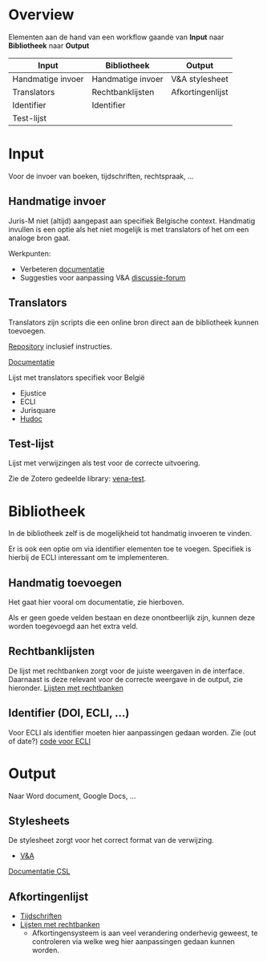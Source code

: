 # Overview

Elementen aan de hand van een workflow gaande van **Input** naar **Bibliotheek** naar **Output**

| Input               | Bibliotheek               | Output           |
|---------------------|---------------------------|------------------|
| Handmatige invoer   | Handmatige invoer         | V&A stylesheet   |
| Translators         | Rechtbanklijsten          | Afkortingenlijst |
| Identifier          | Identifier                |                  |
| Test-lijst          |                           |                  |

# Input

Voor de invoer van boeken, tijdschriften, rechtspraak, ...

## Handmatige invoer

Juris-M niet (altijd) aangepast aan specifiek Belgische context.
Handmatig invullen is een optie als het niet mogelijk is met translators of het om een analoge bron gaat. 

Werkpunten:

- Verbeteren [documentatie](https://v-a-collaboration.github.io/v-en-a/pages/handleiding.html)
- Suggesties voor aanpassing V&A [discussie-forum](https://github.com/V-A-collaboration/v-en-a/discussions)

## Translators

Translators zijn scripts die een online bron direct aan de bibliotheek kunnen toevoegen.

[Repository](https://github.com/V-A-collaboration/translators) inclusief instructies.

[Documentatie](https://www.zotero.org/support/dev/translators)

Lijst met translators specifiek voor België

- Ejustice
- ECLI
- Jurisquare
- [Hudoc](https://www.echr.coe.int/Pages/home.aspx?p=home)

## Test-lijst

Lijst met verwijzingen als test voor de correcte uitvoering.

Zie de Zotero gedeelde library: [vena-test](https://www.zotero.org/groups/2338951/vena-test).

# Bibliotheek

In de bibliotheek zelf is de mogelijkheid tot handmatig invoeren te vinden. 

Er is ook een optie om via identifier elementen toe te voegen. Specifiek is hierbij de ECLI interessant om te implementeren.

## Handmatig toevoegen

Het gaat hier vooral om documentatie, zie hierboven.

Als er geen goede velden bestaan en deze onontbeerlijk zijn, kunnen deze worden toegevoegd aan het extra veld.

## Rechtbanklijsten

De lijst met rechtbanken zorgt voor de juiste weergaven in de interface. Daarnaast is deze relevant voor de correcte weergave in de output, zie hieronder.
[Lijsten met rechtbanken](https://github.com/V-A-collaboration/legal-resource-registry)

## Identifier (DOI, ECLI, ...)

Voor ECLI als identifier moeten hier aanpassingen gedaan worden. 
Zie (out of date?) [code voor ECLI](https://github.com/Juris-M/zotero/compare/jurism-5.0...mvwestendorp:jurism-5.0) 

# Output

Naar Word document, Google Docs, ...

## Stylesheets

De stylesheet zorgt voor het correct format van de verwijzing.

- [V&A](https://github.com/V-A-collaboration/v-en-a)

[Documentatie CSL](https://juris-m.github.io/cslm-docs/)


## Afkortingenlijst

- [Tijdschriften](https://github.com/V-A-collaboration/v-en-a/blob/master/vena-abbrev.json)
- [Lijsten met rechtbanken](https://github.com/V-A-collaboration/jurism-abbreviations)
  -  Afkortingensysteem is aan veel verandering onderhevig geweest, te controleren via welke weg hier aanpassingen gedaan kunnen worden.
